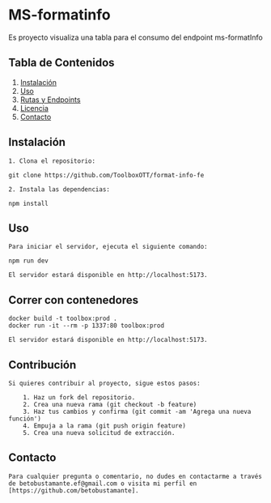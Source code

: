 # MS-formatinfo

Es proyecto visualiza una tabla para el consumo del endpoint ms-formatInfo

## Tabla de Contenidos

1. [Instalación](#instalación)
2. [Uso](#uso)
3. [Rutas y Endpoints](#rutas-y-endpoints)
6. [Licencia](#licencia)
7. [Contacto](#contacto)

## Instalación

    1. Clona el repositorio:
    
    git clone https://github.com/ToolboxOTT/format-info-fe

    2. Instala las dependencias:

    npm install

## Uso
    Para iniciar el servidor, ejecuta el siguiente comando:

    npm run dev    

    El servidor estará disponible en http://localhost:5173.


## Correr con contenedores

    docker build -t toolbox:prod . 
    docker run -it --rm -p 1337:80 toolbox:prod

    El servidor estará disponible en http://localhost:5173.

## Contribución
    Si quieres contribuir al proyecto, sigue estos pasos:

        1. Haz un fork del repositorio.
        2. Crea una nueva rama (git checkout -b feature)
        3. Haz tus cambios y confirma (git commit -am 'Agrega una nueva función')
        4. Empuja a la rama (git push origin feature)
        5. Crea una nueva solicitud de extracción.

## Contacto
    Para cualquier pregunta o comentario, no dudes en contactarme a través de betobustamante.ef@gmail.com o visita mi perfil en [https://github.com/betobustamante].
